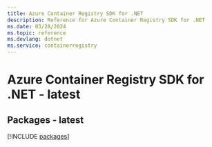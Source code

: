 ```yaml
---
title: Azure Container Registry SDK for .NET
description: Reference for Azure Container Registry SDK for .NET
ms.date: 03/28/2024
ms.topic: reference
ms.devlang: dotnet
ms.service: containerregistry
---
```

# Azure Container Registry SDK for .NET - latest
## Packages - latest
[!INCLUDE [packages](container-registry-index.md)]